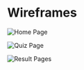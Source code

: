 # Wireframes

![Home Page](https://user-images.githubusercontent.com/73791189/125119848-ef368580-e0f1-11eb-9635-b39b7d75a166.png)

![Quiz Page](https://user-images.githubusercontent.com/73791189/125120067-3886d500-e0f2-11eb-818a-47dea079bbee.png)

![Result Pages](https://user-images.githubusercontent.com/73791189/125120175-6835dd00-e0f2-11eb-86d0-386b64f42da8.png)
